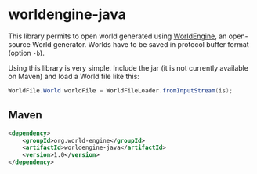 # worldengine-java

This library permits to open world generated using [WorldEngine](https://github.com/Mindwerks/worldengine), an open-source World generator. Worlds have to be saved in protocol buffer format (option `-b`).

Using this library is very simple. Include the jar (it is not currently available on Maven) and load a World file like this:

```java
WorldFile.World worldFile = WorldFileLoader.fromInputStream(is);
```

## Maven

```xml
<dependency>
    <groupId>org.world-engine</groupId>
    <artifactId>worldengine-java</artifactId>
    <version>1.0</version>
</dependency>
```      
